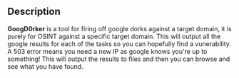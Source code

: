 ## Description

**GoogD0rker** is a tool for firing off google dorks against a target domain, it is purely for OSINT against a specific target domain. This will output all the google results for each of the tasks so you can hopefully find a vunerability. A 503 error means you need a new IP as google knows you're up to something! This will output the results to files and then you can browse and see what you have found.